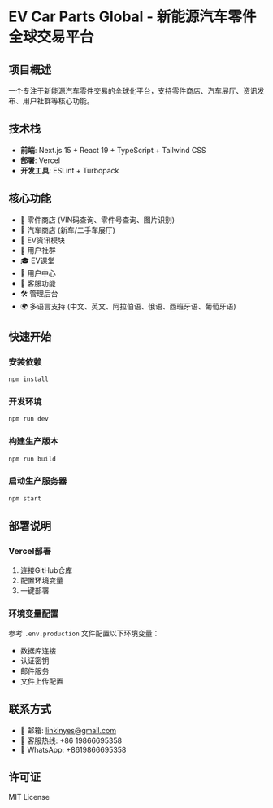 # EV Car Parts Global - 新能源汽车零件全球交易平台

## 项目概述
一个专注于新能源汽车零件交易的全球化平台，支持零件商店、汽车展厅、资讯发布、用户社群等核心功能。

## 技术栈
- **前端**: Next.js 15 + React 19 + TypeScript + Tailwind CSS
- **部署**: Vercel
- **开发工具**: ESLint + Turbopack

## 核心功能
- 🔧 零件商店 (VIN码查询、零件号查询、图片识别)
- 🚗 汽车商店 (新车/二手车展厅)
- 📰 EV资讯模块
- 👥 用户社群
- 🎓 EV课堂
- 👤 用户中心
- 💬 客服功能
- 🛠️ 管理后台
- 🌍 多语言支持 (中文、英文、阿拉伯语、俄语、西班牙语、葡萄牙语)

## 快速开始

### 安装依赖
```bash
npm install
```

### 开发环境
```bash
npm run dev
```

### 构建生产版本
```bash
npm run build
```

### 启动生产服务器
```bash
npm start
```

## 部署说明

### Vercel部署
1. 连接GitHub仓库
2. 配置环境变量
3. 一键部署

### 环境变量配置
参考 `.env.production` 文件配置以下环境变量：
- 数据库连接
- 认证密钥
- 邮件服务
- 文件上传配置

## 联系方式
- 📧 邮箱: linkinyes@gmail.com
- 📱 客服热线: +86 19866695358
- 💬 WhatsApp: +8619866695358

## 许可证
MIT License